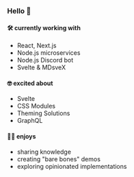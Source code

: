 ### Hello 👋

#### 🛠 currently working with

- React, Next.js
- Node.js microservices
- Node.js Discord bot
- Svelte & MDsveX

#### 🤓 excited about

- Svelte
- CSS Modules
- Theming Solutions
- GraphQL

#### 💆‍♀️ enjoys

- sharing knowledge
- creating "bare bones" demos
- exploring opinionated implementations
